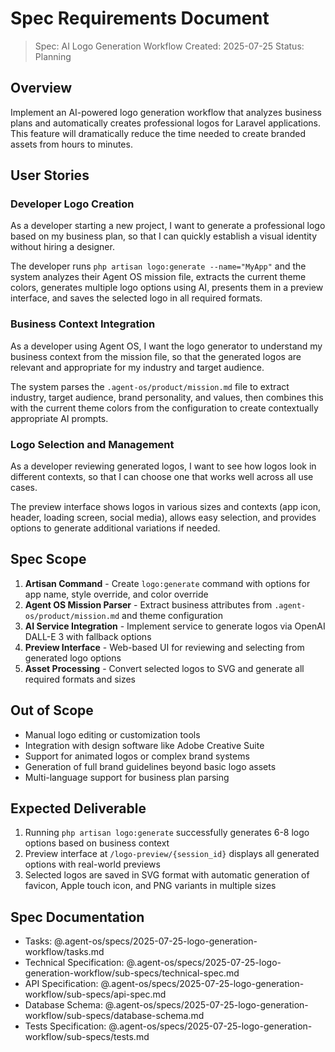 # Spec Requirements Document

> Spec: AI Logo Generation Workflow
> Created: 2025-07-25
> Status: Planning

## Overview

Implement an AI-powered logo generation workflow that analyzes business plans and automatically creates professional logos for Laravel applications. This feature will dramatically reduce the time needed to create branded assets from hours to minutes.

## User Stories

### Developer Logo Creation

As a developer starting a new project, I want to generate a professional logo based on my business plan, so that I can quickly establish a visual identity without hiring a designer.

The developer runs `php artisan logo:generate --name="MyApp"` and the system analyzes their Agent OS mission file, extracts the current theme colors, generates multiple logo options using AI, presents them in a preview interface, and saves the selected logo in all required formats.

### Business Context Integration

As a developer using Agent OS, I want the logo generator to understand my business context from the mission file, so that the generated logos are relevant and appropriate for my industry and target audience.

The system parses the `.agent-os/product/mission.md` file to extract industry, target audience, brand personality, and values, then combines this with the current theme colors from the configuration to create contextually appropriate AI prompts.

### Logo Selection and Management

As a developer reviewing generated logos, I want to see how logos look in different contexts, so that I can choose one that works well across all use cases.

The preview interface shows logos in various sizes and contexts (app icon, header, loading screen, social media), allows easy selection, and provides options to generate additional variations if needed.

## Spec Scope

1. **Artisan Command** - Create `logo:generate` command with options for app name, style override, and color override
2. **Agent OS Mission Parser** - Extract business attributes from `.agent-os/product/mission.md` and theme configuration
3. **AI Service Integration** - Implement service to generate logos via OpenAI DALL-E 3 with fallback options
4. **Preview Interface** - Web-based UI for reviewing and selecting from generated logo options
5. **Asset Processing** - Convert selected logos to SVG and generate all required formats and sizes

## Out of Scope

- Manual logo editing or customization tools
- Integration with design software like Adobe Creative Suite
- Support for animated logos or complex brand systems
- Generation of full brand guidelines beyond basic logo assets
- Multi-language support for business plan parsing

## Expected Deliverable

1. Running `php artisan logo:generate` successfully generates 6-8 logo options based on business context
2. Preview interface at `/logo-preview/{session_id}` displays all generated options with real-world previews
3. Selected logos are saved in SVG format with automatic generation of favicon, Apple touch icon, and PNG variants in multiple sizes

## Spec Documentation

- Tasks: @.agent-os/specs/2025-07-25-logo-generation-workflow/tasks.md
- Technical Specification: @.agent-os/specs/2025-07-25-logo-generation-workflow/sub-specs/technical-spec.md
- API Specification: @.agent-os/specs/2025-07-25-logo-generation-workflow/sub-specs/api-spec.md
- Database Schema: @.agent-os/specs/2025-07-25-logo-generation-workflow/sub-specs/database-schema.md
- Tests Specification: @.agent-os/specs/2025-07-25-logo-generation-workflow/sub-specs/tests.md